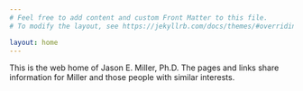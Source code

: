 ```yaml
---
# Feel free to add content and custom Front Matter to this file.
# To modify the layout, see https://jekyllrb.com/docs/themes/#overriding-theme-defaults

layout: home
---
```


This is the web home of Jason E. Miller, Ph.D.  The pages and links share information for Miller and those people with similar interests.